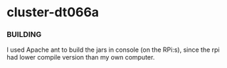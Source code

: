 # cluster-dt066a

### BUILDING

I used Apache ant to build the jars in console (on the RPi:s), since the rpi had lower compile version than my own computer.
